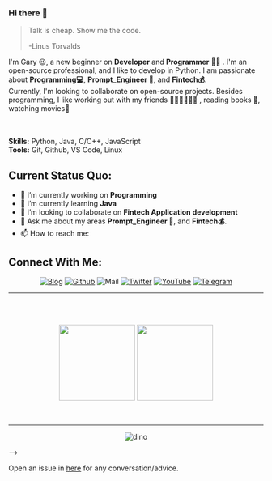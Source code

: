 ### Hi there 👋

> Talk is cheap. Show me the code.
>
> -Linus Torvalds




I'm Gary 😉, a new beginner on  **Developer** and **Programmer** 👨‍💻 . I'm an open-source professional, and I like to develop in Python.
 I am passionate about **Programming💻**, **Prompt_Engineer 🤖**, and **Fintech💰**. 
</br>
Currently, I'm looking to collaborate on open-source projects. 
Besides programming, I like working out with my friends 🏃⛹️‍♂️🏋🏼‍♂️ , reading books 📖, watching movies🎥
</br>
</br>
</br>



**Skills:** Python, Java, C/C++, JavaScript
</br>
**Tools:** Git, Github, VS Code, Linux
</br>


**Current Status Quo:**
----

- 🔭 I’m currently working on **Programming**
- 🌱 I’m currently learning **Java**
- 👯 I’m looking to collaborate on **Fintech Application development**
- 💬 Ask me about my areas **Prompt_Engineer 🤖**, and **Fintech💰**. 
- 📫 How to reach me: 
<h2 align="left">Connect With Me:</h2>

<div align=center>

[![Blog](https://img.shields.io/badge/Blog-00FFFF?style=for-the-badge&logo=blogger&logoColor=white)](https://www.garyhou2023.info/)
[![Github](https://img.shields.io/badge/GitHub-100000?style=for-the-badge&logo=github&logoColor=white)](https://github.com/hougarry)
![Mail](https://img.shields.io/badge/Gmail-EA4335?style=for-the-badge&logo=gmail&logoColor=white)
[![Twitter](https://img.shields.io/badge/Twitter-1DA1F2?style=for-the-badge&logo=twitter&logoColor=white)](https://twitter.com/garry02061)
[![YouTube](https://img.shields.io/badge/YouTube-C4302B?style=for-the-badge&logo=youtube&logoColor=white)](https://www.youtube.com/@garryhou9639/)
[![Telegram](https://img.shields.io/badge/Telegram-0088CC?style=for-the-badge&logo=telegram&logoColor=white)](https://t.me/Gary_Hou)


  
</div>


-----

 <br>
 <br>
 <p align="center">
  <img height="150" src="https://github-readme-stats-one-jet-43.vercel.app/api/top-langs/?username=hougarry&layout=compact&hide=html&theme=react"/>
 
 
  <img height="150" src="https://github-readme-stats-one-jet-43.vercel.app/api?username=hougarry&title_color=9925be&text_color=2596be&bg_color=041014&show_icons=true&layout=compact&theme=react&include_all_commits=true"/>
  </P><br>
  
 
 
 
----------------

<div align=center>

![dino](https://gitee.com/skykeyjoker/PicCloud/raw/master/img/dino.gif)
  
</div>












-->

Open an issue in [here](https://github.com/hougarry/Gittalk_comments/issues/new) for any conversation/advice. 
